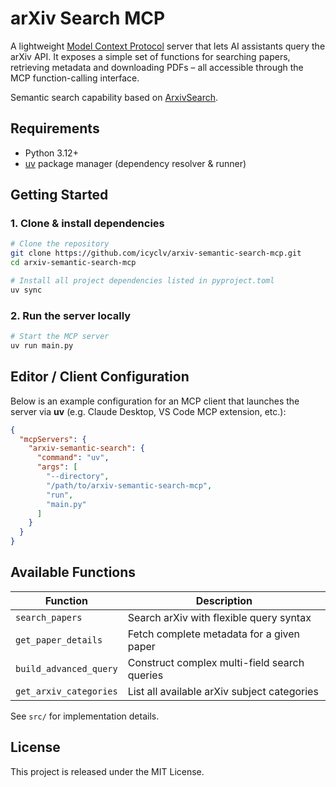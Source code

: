 # arXiv Search MCP

A lightweight [Model Context Protocol](https://modelcontextprotocol.io/) server that lets AI assistants query the arXiv API. It exposes a simple set of functions for searching papers, retrieving metadata and downloading PDFs – all accessible through the MCP function-calling interface.

Semantic search capability based on [ArxivSearch](https://hub.arxiv-search.cn).

## Requirements

* Python 3.12+
* [uv](https://docs.astral.sh/uv/) package manager (dependency resolver & runner)

## Getting Started

### 1. Clone & install dependencies

```bash
# Clone the repository
git clone https://github.com/icyclv/arxiv-semantic-search-mcp.git
cd arxiv-semantic-search-mcp

# Install all project dependencies listed in pyproject.toml
uv sync
```

### 2. Run the server locally

```bash
# Start the MCP server
uv run main.py
```

## Editor / Client Configuration

Below is an example configuration for an MCP client that launches the server via **uv** (e.g. Claude Desktop, VS Code MCP extension, etc.):

```json
{
  "mcpServers": {
    "arxiv-semantic-search": {
      "command": "uv",
      "args": [
        "--directory",
        "/path/to/arxiv-semantic-search-mcp",
        "run",
        "main.py"
      ]
    }
  }
}
```

## Available Functions

| Function              | Description                                   |
| --------------------- | --------------------------------------------- |
| `search_papers`       | Search arXiv with flexible query syntax       |
| `get_paper_details`   | Fetch complete metadata for a given paper     |
| `build_advanced_query`| Construct complex multi-field search queries  |
| `get_arxiv_categories`| List all available arXiv subject categories   |

See `src/` for implementation details.


## License

This project is released under the MIT License.